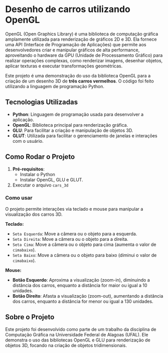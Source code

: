 # Desenho de carros utilizando OpenGL
OpenGL (Open Graphics Library) é uma biblioteca de computação gráfica amplamente utilizada para renderização de gráficos 2D e 3D. Ela fornece uma API (Interface de Programação de Aplicações) que permite aos desenvolvedores criar e manipular gráficos de alta performance, aproveitando o hardware da GPU (Unidade de Processamento Gráfico) para realizar operações complexas, como renderizar imagens, desenhar objetos, aplicar texturas e executar transformações geométricas.


Este projeto é uma demonstração do uso da biblioteca OpenGL para a criação de um desenho 3D de **três carros vermelhos**. O código foi feito utilizando a linguagem de programação Python.

## Tecnologias Utilizadas

- **Python**: Linguagem de programação usada para desenvolver a aplicação.
- **OpenGL**: Biblioteca principal para renderização gráfica.
- **GLU**: Para facilitar a criação e manipulação de objetos 3D.
- **GLUT**: Utilizada para facilitar o gerenciamento de janelas e interações com o usuário.

## Como Rodar o Projeto

1. **Pré-requisitos**:
   - Instalar o Python
   - Instalar OpenGL, GLU e GLUT.
2. Executar o arquivo `cars_3d`

### Como usar

O projeto permite interações via teclado e mouse para manipular a visualização dos carros 3D.

  **Teclado:**
  - `Seta Esquerda`: Move a câmera ou o objeto para a esquerda.
  - `Seta Direita`: Move a câmera ou o objeto para a direita.
  - `Seta Cima`: Move a câmera ou o objeto para cima (aumenta o valor de `cimabaixo`).
  - `Seta Baixo`: Move a câmera ou o objeto para baixo (diminui o valor de `cimabaixo`).

  **Mouse:**
  - **Botão Esquerdo**: Aproxima a visualização (zoom-in), diminuindo a distância dos carros, enquanto a distância for maior ou igual a 10 unidades.
  - **Botão Direito**: Afasta a visualização (zoom-out), aumentando a distância dos carros, enquanto a distância for menor ou igual a 130 unidades.

## Sobre o Projeto
Este projeto foi desenvolvido como parte de um trabalho da disciplina de Computação Gráfica na Universidade Federal de Alagoas (UFAL). Ele demonstra o uso das bibliotecas OpenGL e GLU para renderização de objetos 3D, focando na criação de objetos tridimensionais.

